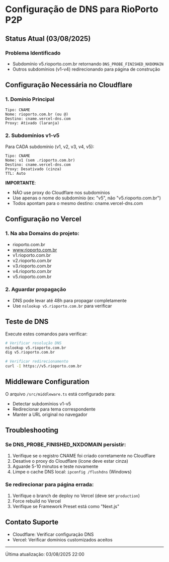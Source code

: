 # Configuração de DNS para RioPorto P2P

## Status Atual (03/08/2025)

### Problema Identificado
- Subdomínio v5.rioporto.com.br retornando `DNS_PROBE_FINISHED_NXDOMAIN`
- Outros subdomínios (v1-v4) redirecionando para página de construção

## Configuração Necessária no Cloudflare

### 1. Domínio Principal
```
Tipo: CNAME
Nome: rioporto.com.br (ou @)
Destino: cname.vercel-dns.com
Proxy: Ativado (laranja)
```

### 2. Subdomínios v1-v5
Para CADA subdomínio (v1, v2, v3, v4, v5):
```
Tipo: CNAME
Nome: v1 (sem .rioporto.com.br)
Destino: cname.vercel-dns.com
Proxy: Desativado (cinza)
TTL: Auto
```

**IMPORTANTE**: 
- NÃO use proxy do Cloudflare nos subdomínios
- Use apenas o nome do subdomínio (ex: "v5", não "v5.rioporto.com.br")
- Todos apontam para o mesmo destino: cname.vercel-dns.com

## Configuração no Vercel

### 1. Na aba Domains do projeto:
- rioporto.com.br
- www.rioporto.com.br
- v1.rioporto.com.br
- v2.rioporto.com.br
- v3.rioporto.com.br
- v4.rioporto.com.br
- v5.rioporto.com.br

### 2. Aguardar propagação
- DNS pode levar até 48h para propagar completamente
- Use `nslookup v5.rioporto.com.br` para verificar

## Teste de DNS

Execute estes comandos para verificar:
```bash
# Verificar resolução DNS
nslookup v5.rioporto.com.br
dig v5.rioporto.com.br

# Verificar redirecionamento
curl -I https://v5.rioporto.com.br
```

## Middleware Configuration

O arquivo `/src/middleware.ts` está configurado para:
- Detectar subdomínios v1-v5
- Redirecionar para tema correspondente
- Manter a URL original no navegador

## Troubleshooting

### Se DNS_PROBE_FINISHED_NXDOMAIN persistir:
1. Verifique se o registro CNAME foi criado corretamente no Cloudflare
2. Desative o proxy do Cloudflare (ícone deve estar cinza)
3. Aguarde 5-10 minutos e teste novamente
4. Limpe o cache DNS local: `ipconfig /flushdns` (Windows)

### Se redirecionar para página errada:
1. Verifique o branch de deploy no Vercel (deve ser `production`)
2. Force rebuild no Vercel
3. Verifique se Framework Preset está como "Next.js"

## Contato Suporte
- Cloudflare: Verificar configuração DNS
- Vercel: Verificar domínios customizados aceitos

---
Última atualização: 03/08/2025 22:00